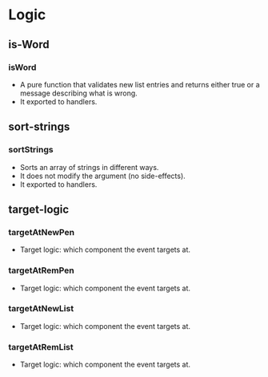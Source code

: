# Logic

## is-Word

### isWord

- A pure function that validates new list entries and returns either true or a message describing what is wrong.
- It exported to handlers.

## sort-strings

### sortStrings

- Sorts an array of strings in different ways.
- It does not modify the argument (no side-effects).
- It exported to handlers.

## target-logic

### targetAtNewPen

- Target logic: which component the event targets at.

### targetAtRemPen

- Target logic: which component the event targets at.

### targetAtNewList

- Target logic: which component the event targets at.

### targetAtRemList

- Target logic: which component the event targets at.
